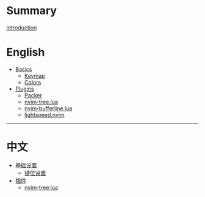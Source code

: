 # Summary

[Introduction](README.md)

# English

- [Basics]()
    - [Keymap](keymap.md)
    - [Colors](colors.md)
- [Plugins](./plugins.md)
    - [Packer](packer.md)
    - [nvim-tree.lua](nvim-tree.md)
    - [nvim-bufferline.lua](nvim-bufferline.md)
    - [lightspeed.nvim](lighspeed.md)

---

# 中文

- [基础设置]()
    - [键位设置](keymap_cn.md)
- [插件]()
    - [nvim-tree.lua](nvim-tree_cn.md)
